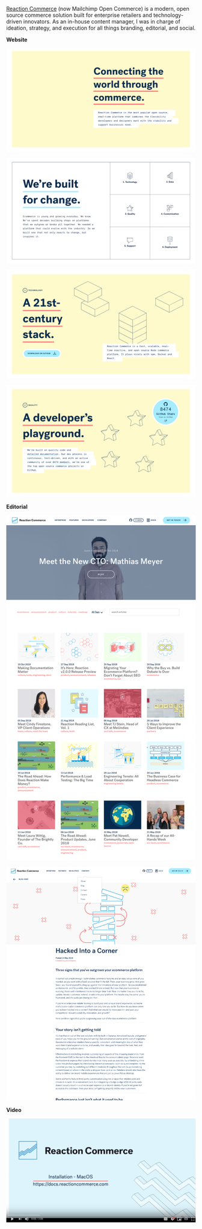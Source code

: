 [Reaction Commerce](https://reactioncommerce.com) (now Mailchimp Open Commerce) is a modern, open source commerce solution built for enterprise retailers and technology-driven innovators. As an in-house content manager, I was in charge of ideation, strategy, and execution for all things branding, editorial, and social. 

**Website**

![Website messaging](website1.png)

![Website messaging](website2.png)

![Website messaging](website3.png)

![Website messaging](website4.png) 

**Editorial**

[![Editorial](blogpost.png)](https://web.archive.org/web/20200513192326/https://blog.reactioncommerce.com/)

![Editorial 2](reactionblog1.png)

**Video**

[![Video tutorial](reaction.png)](https://www.youtube.com/embed/PkFDX8NWskY)
